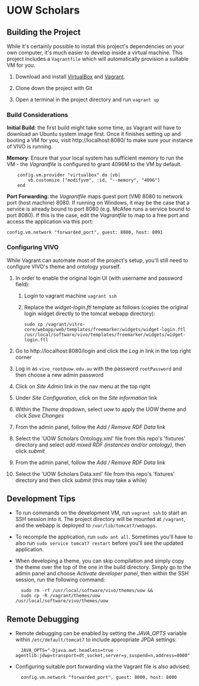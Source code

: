 UOW Scholars
============

## Building the Project

While it's certainly possible to install this project's dependencies on your own computer, it's much easier to develop inside a virtual machine. This project includes a `Vagrantfile` which will automatically provision a suitable VM for you.

1. Download and install [VirtualBox](https://www.virtualbox.org) and [Vagrant](https://www.vagrantup.com).

2. Clone down the project with Git

3. Open a terminal in the project directory and run `vagrant up`

### Build Considerations
**Initial Build**: the first build might take some time, as Vagrant will have to download an Ubuntu system image first. Once it finishes setting up and booting a VM for you, visit http://localhost:8080/ to make sure your instance of VIVO is running.

**Memory**: Ensure that your local system has sufficient memory to run the VM - the *Vagrantfile* is configured to grant 4096M to the VM by default.
~~~~
    config.vm.provider "virtualbox" do |vb|
        vb.customize ["modifyvm", :id, "--memory", "4096"]
    end
~~~~

**Port Forwarding**: the *Vagrantfile* maps guest port (VM) 8080 to network port (host machine) 8080. If running on Windows, it may be the case that a service is already bound to port 8080 (e.g. McAfee runs a service bound to port 8080). If this is the case, edit the *Vagrantfile* to map to a free port and access the application via this port:

~~~~
config.vm.network "forwarded_port", guest: 8080, host: 8091
~~~~

### Configuring VIVO

While Vagrant can automate most of the project's setup, you'll still need to
configure VIVO's theme and ontology yourself.

1. In order to enable the original login UI (with username and password field):
    1. Login to vagrant machine `vagrant ssh`
    2. Replace the *widget-login.ftl* template as follows (copies the original login widget directly to the tomcat webapp directory):

        ```
        sudo cp /vagrant/vitro-core/webapp/web/templates/freemarker/widgets/widget-login.ftl /usr/local/software/vivo/templates/freemarker/widgets/widget-login.ftl
        ```

2. Go to http://localhost:8080/login and click the _Log in_ link in the top right corner
3. Log in as `vivo_root@uow.edu.au` with the password `rootPassword` and then choose a new admin password
4. Click on _Site Admin_ link in the nav menu at the top right
5. Under _Site Configuration_, click on the _Site information_ link
6. Within the _Theme_ dropdown, select _uow_ to apply the UOW theme and click _Save Changes_
7. From the admin panel, follow the _Add / Remove RDF Data_ link
8. Select the 'UOW Scholars Ontology.xml' file from this repo's 'fixtures' directory and select _add mixed RDF (instances and/or ontology)_, then click _submit_
9. From the admin panel, follow the _Add / Remove RDF Data_ link
10. Select the 'UOW Scholars Data.xml' file from this repo's 'fixtures' directory and then click _submit_ (this may take a while)

## Development Tips

- To run commands on the development VM, run `vagrant ssh` to start an SSH session into it. The project directory will be mounted at `/vagrant`, and the webapp is deployed to `/var/lib/tomcat7/webapps`.

- To recompile the application, run `sudo ant all`. Sometimes you'll have to also run `sudo service tomcat7 restart` before you'll see the updated application.

- When developing a theme, you can skip compilation and simply copy the theme over the top of the one in the build directory. Simply go to the admin panel and choose _Activate developer panel_, then within the SSH session, run the following command:

        sudo rm -rf /usr/local/software/vivo/themes/uow &&
        sudo cp -R /vagrant/themes/uow /usr/local/software/vivo/themes/uow

## Remote Debugging

- Remote debugging can be enabled by setting the _JAVA_OPTS_ variable within `/etc/default/tomcat7` to include appropriate JPDA settings:

        JAVA_OPTS="-Djava.awt.headless=true -agentlib:jdwp=transport=dt_socket,server=y,suspend=n,address=8000"
        
- Configuring suitable port forwarding via the Vagrant file is also advised:
  
        config.vm.network "forwarded_port", guest: 8000, host: 8000
           
      

                        